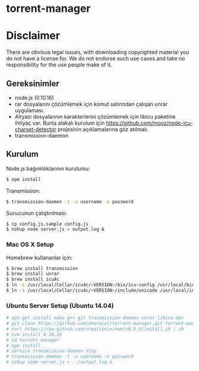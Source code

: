 torrent-manager
===============

# Disclaimer

There are obvious legal issues, with downloading copyrighted material you do not have a license for. We do not endorse such use cases and take no responsibility for the use people make of it.

## Gereksinimler

* node.js (0.10.16)
* rar dosyalarını çözümlemek için komut satırından çalışan unrar uygulaması.
* Altyazı dosyalarının karakterlerini çözümlemek için libicu paketine ihtiyaç var. Bunla alakalı kurulum için https://github.com/mooz/node-icu-charset-detector projesinin açıklamalarına göz atılmalı.
* transmission-daemon

## Kurulum

Node.js bağımlılıklarının kurulumu:
```bash
$ npm install
```

Transmission:
```bash
$ transmission-daemon -t -u username -v password
```

Sunucunun çalıştırılması:
```bash
$ cp config.js.sample config.js
$ nohup node server.js > output.log &
```

### Mac OS X Setup

Homebrew kullananlar için:
```bash
$ brew install transmission
$ brew install unrar
$ brew install icu4c
$ ln -s /usr/local/Cellar/icu4c/<VERSION>/bin/icu-config /usr/local/bin/icu-config
$ ln -s /usr/local/Cellar/icu4c/<VERSION>/include/unicode /usr/local/include
```

### Ubuntu Server Setup (Ubuntu 14.04)

```bash
# apt-get install make g++ git transmission-daemon unrar libicu-dev
# git clone https://github.com/omerucel/torrent-manager.git torrent-manager
# curl https://raw.github.com/creationix/nvm/v0.5.0/install.sh | sh
# nvm install 0.10.16
# cd torrent-manager
# npm install
# service transmission-daemon stop
# transmission-daemon -t -u username -v password
# nohup node server.js > ../output.log &
```